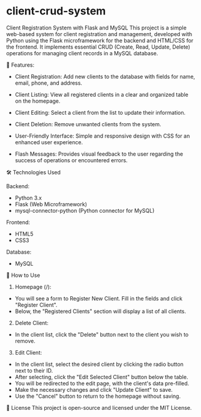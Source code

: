 # client-crud-system

Client Registration System with Flask and MySQL
This project is a simple web-based system for client registration and management, developed with Python using the Flask microframework for the backend and HTML/CSS for the frontend. It implements essential CRUD (Create, Read, Update, Delete) operations for managing client records in a MySQL database.


🚀 Features:

 - Client Registration: Add new clients to the database with fields for name, email, phone, and address.

 - Client Listing: View all registered clients in a clear and organized table on the homepage.

 - Client Editing: Select a client from the list to update their information.

 - Client Deletion: Remove unwanted clients from the system.

 - User-Friendly Interface: Simple and responsive design with CSS for an enhanced user experience.

 - Flash Messages: Provides visual feedback to the user regarding the success of operations or encountered errors.

🛠️ Technologies Used
  
   Backend:
   - Python 3.x
   - Flask (Web Microframework)
   - mysql-connector-python (Python connector for MySQL)
   
   Frontend:
   - HTML5
   - CSS3
   
   Database:
   - MySQL


🚀 How to Use

1. Homepage (/):
 - You will see a form to Register New Client. Fill in the fields and click "Register Client".
 - Below, the "Registered Clients" section will display a list of all clients.

2. Delete Client:
 - In the client list, click the "Delete" button next to the client you wish to remove.

3. Edit Client:
 - In the client list, select the desired client by clicking the radio button next to their ID.
 - After selecting, click the "Edit Selected Client" button below the table.
 - You will be redirected to the edit page, with the client's data pre-filled.
 - Make the necessary changes and click "Update Client" to save.
 - Use the "Cancel" button to return to the homepage without saving.

📄 License
This project is open-source and licensed under the MIT License.

